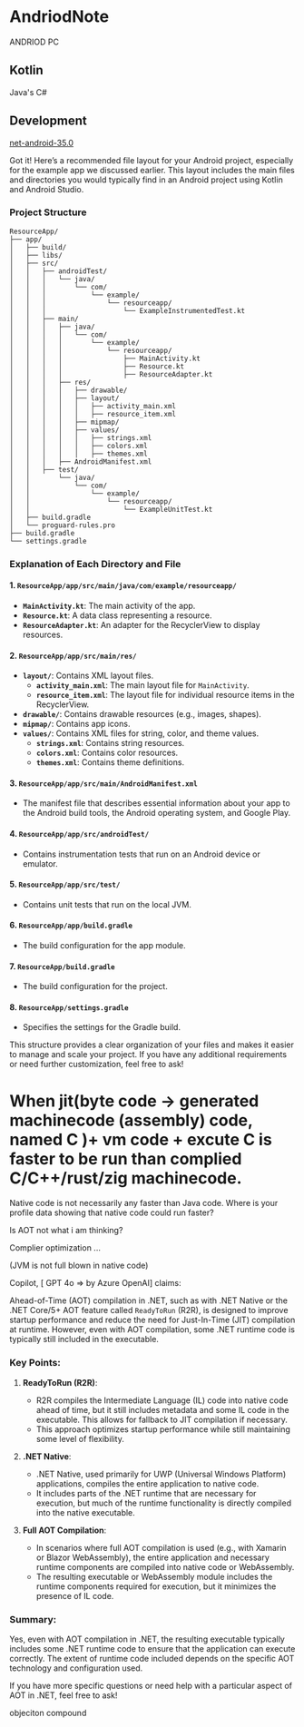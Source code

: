 # AndriodNote

ANDRIOD PC 

## Kotlin 

Java's C#

## Development

[net-android-35.0](https://learn.microsoft.com/en-us/dotnet/api/android?view=net-android-35.0)

Got it! Here’s a recommended file layout for your Android project, especially for the example app we discussed earlier. This layout includes the main files and directories you would typically find in an Android project using Kotlin and Android Studio.

### Project Structure

```
ResourceApp/
├── app/
│   ├── build/
│   ├── libs/
│   ├── src/
│   │   ├── androidTest/
│   │   │   └── java/
│   │   │       └── com/
│   │   │           └── example/
│   │   │               └── resourceapp/
│   │   │                   └── ExampleInstrumentedTest.kt
│   │   ├── main/
│   │   │   ├── java/
│   │   │   │   └── com/
│   │   │   │       └── example/
│   │   │   │           └── resourceapp/
│   │   │   │               ├── MainActivity.kt
│   │   │   │               ├── Resource.kt
│   │   │   │               ├── ResourceAdapter.kt
│   │   │   ├── res/
│   │   │   │   ├── drawable/
│   │   │   │   ├── layout/
│   │   │   │   │   ├── activity_main.xml
│   │   │   │   │   ├── resource_item.xml
│   │   │   │   ├── mipmap/
│   │   │   │   ├── values/
│   │   │   │   │   ├── strings.xml
│   │   │   │   │   ├── colors.xml
│   │   │   │   │   ├── themes.xml
│   │   │   ├── AndroidManifest.xml
│   │   ├── test/
│   │       └── java/
│   │           └── com/
│   │               └── example/
│   │                   └── resourceapp/
│   │                       └── ExampleUnitTest.kt
│   ├── build.gradle
│   └── proguard-rules.pro
├── build.gradle
└── settings.gradle
```

### Explanation of Each Directory and File

#### 1. `ResourceApp/app/src/main/java/com/example/resourceapp/`

- **`MainActivity.kt`**: The main activity of the app.
- **`Resource.kt`**: A data class representing a resource.
- **`ResourceAdapter.kt`**: An adapter for the RecyclerView to display resources.

#### 2. `ResourceApp/app/src/main/res/`

- **`layout/`**: Contains XML layout files.
  - **`activity_main.xml`**: The main layout file for `MainActivity`.
  - **`resource_item.xml`**: The layout file for individual resource items in the RecyclerView.
- **`drawable/`**: Contains drawable resources (e.g., images, shapes).
- **`mipmap/`**: Contains app icons.
- **`values/`**: Contains XML files for string, color, and theme values.
  - **`strings.xml`**: Contains string resources.
  - **`colors.xml`**: Contains color resources.
  - **`themes.xml`**: Contains theme definitions.

#### 3. `ResourceApp/app/src/main/AndroidManifest.xml`

- The manifest file that describes essential information about your app to the Android build tools, the Android operating system, and Google Play.

#### 4. `ResourceApp/app/src/androidTest/`

- Contains instrumentation tests that run on an Android device or emulator.

#### 5. `ResourceApp/app/src/test/`

- Contains unit tests that run on the local JVM.

#### 6. `ResourceApp/app/build.gradle`

- The build configuration for the app module.

#### 7. `ResourceApp/build.gradle`

- The build configuration for the project.

#### 8. `ResourceApp/settings.gradle`

- Specifies the settings for the Gradle build.

This structure provides a clear organization of your files and makes it easier to manage and scale your project. If you have any additional requirements or need further customization, feel free to ask!


# When jit(byte code -> generated machinecode (assembly) code, named C )+ vm code + excute C is faster to be run than complied C/C++/rust/zig machinecode. 

Native code is not necessarily any faster than Java code. Where is your profile data showing that native code could run faster? 

Is AOT not what i am thinking? 

Complier optimization ...

(JVM is not full blown in native code)

Copilot, [ GPT 4o => by Azure OpenAI] claims:

Ahead-of-Time (AOT) compilation in .NET, such as with .NET Native or the .NET Core/5+ AOT feature called `ReadyToRun` (R2R), is designed to improve startup performance and reduce the need for Just-In-Time (JIT) compilation at runtime. However, even with AOT compilation, some .NET runtime code is typically still included in the executable.

### Key Points:

1. **ReadyToRun (R2R)**:
   - R2R compiles the Intermediate Language (IL) code into native code ahead of time, but it still includes metadata and some IL code in the executable. This allows for fallback to JIT compilation if necessary.
   - This approach optimizes startup performance while still maintaining some level of flexibility.

2. **.NET Native**:
   - .NET Native, used primarily for UWP (Universal Windows Platform) applications, compiles the entire application to native code.
   - It includes parts of the .NET runtime that are necessary for execution, but much of the runtime functionality is directly compiled into the native executable.

3. **Full AOT Compilation**:
   - In scenarios where full AOT compilation is used (e.g., with Xamarin or Blazor WebAssembly), the entire application and necessary runtime components are compiled into native code or WebAssembly.
   - The resulting executable or WebAssembly module includes the runtime components required for execution, but it minimizes the presence of IL code.

### Summary:
Yes, even with AOT compilation in .NET, the resulting executable typically includes some .NET runtime code to ensure that the application can execute correctly. The extent of runtime code included depends on the specific AOT technology and configuration used.

If you have more specific questions or need help with a particular aspect of AOT in .NET, feel free to ask!


objeciton compound
